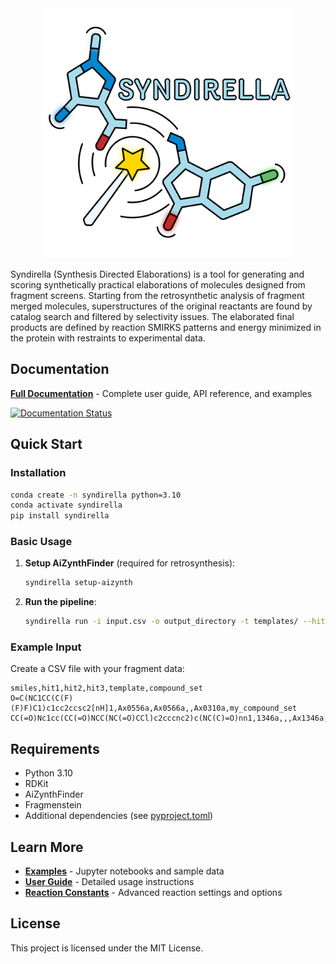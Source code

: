 <div align="center">
  <img src="logos/Full.png" alt="Syndirella Logo" width="400"/>
</div>

Syndirella (Synthesis Directed Elaborations) is a tool for generating and scoring synthetically practical elaborations of molecules designed from fragment screens. Starting from the retrosynthetic analysis of fragment merged molecules, superstructures of the original reactants are found by catalog search and filtered by selectivity issues. The elaborated final products are defined by reaction SMIRKS patterns and energy minimized in the protein with restraints to experimental data.

## Documentation

**[Full Documentation](https://syndirella.readthedocs.io/)** - Complete user guide, API reference, and examples

[![Documentation Status](https://readthedocs.org/projects/syndirella/badge/?version=latest)](https://syndirella.readthedocs.io/en/latest/?badge=latest)

## Quick Start

### Installation

```bash
conda create -n syndirella python=3.10
conda activate syndirella
pip install syndirella
```

### Basic Usage

1. **Setup AiZynthFinder** (required for retrosynthesis):
   ```bash
   syndirella setup-aizynth
   ```

2. **Run the pipeline**:
   ```bash
   syndirella run -i input.csv -o output_directory -t templates/ --hits_path fragments.sdf --metadata metadata.csv
   ```

### Example Input

Create a CSV file with your fragment data:

```csv
smiles,hit1,hit2,hit3,template,compound_set
O=C(NC1CC(C(F)(F)F)C1)c1cc2ccsc2[nH]1,Ax0556a,Ax0566a,,Ax0310a,my_compound_set
CC(=O)Nc1cc(CC(=O)NCC(NC(=O)CCl)c2cccnc2)c(NC(C)=O)nn1,1346a,,,Ax1346a,my_compound_set
```

## Requirements

- Python 3.10
- RDKit
- AiZynthFinder
- Fragmenstein
- Additional dependencies (see [pyproject.toml](pyproject.toml))

## Learn More

- **[Examples](examples/)** - Jupyter notebooks and sample data
- **[User Guide](https://syndirella.readthedocs.io/en/latest/user_guide_w_aizynth.html)** - Detailed usage instructions
- **[Reaction Constants](https://syndirella.readthedocs.io/en/latest/configuration.html)** - Advanced reaction settings and options

## License

This project is licensed under the MIT License.